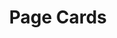 ---
layout: design-system
group: components

title: Page Cards
description: Lorem ipsum dolor sit amet, consectetur adipiscing elit, sed do eiusmod tempor incididunt ut labore et dolore magna aliqua. Ut enim ad minim veniam, quis nostrud exercitation ullamco laboris nisi ut aliquip ex ea commodo consequat. Duis aute irure dolor in reprehenderit in voluptate velit esse cillum dolore eu fugiat nulla pariatur. Excepteur sint occaecat cupidatat non proident, sunt in culpa qui officia deserunt mollit anim id est laborum.

subgroups:
    - title: Sizes
      description: Curabitur lorem massa, dapibus eu nisl quis, aliquet feugiat dolor. Sed venenatis tortor sit amet facilisis ultrices. Nunc pretium metus quis quam fringilla faucibus. Vestibulum elit ligula, porta vitae finibus eget, tristique id orci. Integer faucibus dui dapibus, feugiat turpis sit amet, ultrices leo.
      variations:
            - title: Large
              description: Curabitur sagittis mauris nec lectus scelerisque, hendrerit pulvinar risus eleifend. Aliquam ut tortor faucibus, pulvinar.
              example: design-system-page/examples/page-cards/size-large.html
            - title: X-Large
              description: Curabitur sagittis mauris nec lectus scelerisque, hendrerit pulvinar risus eleifend. Aliquam ut tortor faucibus, pulvinar.
              example: design-system-page/examples/page-cards/size-x-large.html
            - title: Medium
              description: Curabitur sagittis mauris nec lectus scelerisque, hendrerit pulvinar risus eleifend. Aliquam ut tortor faucibus, pulvinar.
              example: design-system-page/examples/page-cards/size-medium.html
    - title: Colors
      description: Curabitur lorem massa, dapibus eu nisl quis, aliquet feugiat dolor. Sed venenatis tortor sit amet facilisis ultrices. Nunc pretium metus quis quam fringilla faucibus. Vestibulum elit ligula, porta vitae finibus eget, tristique id orci. Integer faucibus dui dapibus, feugiat turpis sit amet, ultrices leo.
      variations:
            - title: Primary
              description: Curabitur sagittis mauris nec lectus scelerisque, hendrerit pulvinar risus eleifend. Aliquam ut tortor faucibus, pulvinar.
              example: design-system-page/examples/page-cards/color-primary.html
            - title: Secondary
              description: Curabitur sagittis mauris nec lectus scelerisque, hendrerit pulvinar risus eleifend. Aliquam ut tortor faucibus, pulvinar.
              example: design-system-page/examples/page-cards/color-secondary.html


    # IMAGE PAGE CARDS ARE NOT YET COMPONENTIZED. STYLING FOR THEM ARE DEPENDENT ON THE PAGE THEY ARE FEATURED ON.

    # - title: Image Page Cards
    #   description: Curabitur lorem massa, dapibus eu nisl quis, aliquet feugiat dolor. Sed venenatis tortor sit amet facilisis ultrices. Nunc pretium metus quis quam fringilla faucibus. Vestibulum elit ligula, porta vitae finibus eget, tristique id orci. Integer faucibus dui dapibus, feugiat turpis sit amet, ultrices leo.
    #   variations:
    #         - title: Photo Page Cards
    #           description: Curabitur sagittis mauris nec lectus scelerisque, hendrerit pulvinar risus eleifend. Aliquam ut tortor faucibus, pulvinar.
    #           example: design-system-page/examples/page-cards/image-page-card-photo.html
    #         - title: Icon Page Cards
    #           description: Curabitur sagittis mauris nec lectus scelerisque, hendrerit pulvinar risus eleifend. Aliquam ut tortor faucibus, pulvinar.
    #           example: design-system-page/examples/page-cards/image-page-card-icon.html
---